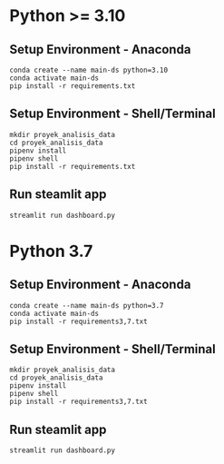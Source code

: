 # Python >= 3.10
## Setup Environment - Anaconda
```
conda create --name main-ds python=3.10
conda activate main-ds
pip install -r requirements.txt
```

## Setup Environment - Shell/Terminal
```
mkdir proyek_analisis_data
cd proyek_analisis_data
pipenv install
pipenv shell
pip install -r requirements.txt
```

## Run steamlit app
```
streamlit run dashboard.py
```

# Python 3.7
## Setup Environment - Anaconda
```
conda create --name main-ds python=3.7
conda activate main-ds
pip install -r requirements3,7.txt
```

## Setup Environment - Shell/Terminal
```
mkdir proyek_analisis_data
cd proyek_analisis_data
pipenv install
pipenv shell
pip install -r requirements3,7.txt
```

## Run steamlit app
```
streamlit run dashboard.py
```
